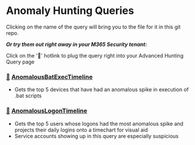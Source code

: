 # Anomaly Hunting Queries

Clicking on the name of the query will bring you to the file for it in this git repo.

***Or try them out right away in your M365 Security tenant:***

Click on the '🔎' hotlink to plug the query right into your Advanced Hunting Query page

### [🔎](https://security.microsoft.com/hunting?query=H4sIAAAAAAAEAI1Vy27TQBS9ayT-YdSVIwXCQ6xQNkCLWAAS7a5CkWM7iandWLaTtIiP59wzM_akmUhdJPO473PPHc9kJka-SiE91l422Om6lQbrB_xy3OyllAxrh_MBOlvsVG8pKe0KecAvkx1OJaT31NxAuqee7vLAf00PaplCd4tzKhXWHe1K3GXSQjNlnJfyAlKbocp67Ft4Vhsjc_zeyjt4_nik-Ym5XTIDtemc7pegnlCqtv9cfQWja7SO-WnEGoj08ijJkYcfiFJjnUTtr6BVBVqG0XJ4PUCiaBi5kNcOxwtXwWnm3rfidIfbV8SlhQ_bE2vxmQjes3qtNBvOCfIz7IuRG1jVtOuZlfZ5BV_aBe3HGrtE3ssb5DlxXDBE4eD8dMSjiXZjCYRMFCFfg3KldzgYeFzBTqNO6VlzVuymjl1aZ8U4BWPPqTXWviA_M2bfOF4ujlhl9ZITjCYBqnsgqnk1tMzZRdufBVftfkmJatksrlze34J7X4tHTfnSQLaFJHFoaRUzTt1lENHWuxumsGRfe9crPxMVNHI3oZvh3kcv2V8vSYFRi_9H7rtoxjHOjjXM3WyZIeOfzKJwPEkZcUob5bllguVZxbgWhQ5VluRtd4YF14PG9cAAi7J6yNmzJScpCThyG6nod4DvzYDjgfkpP9dPXrqO_ckgX5GvIQctbh1OKk-Zb8iN0UtOr-rH64w1-4o71FCTk8rdv7T7jtPDSc01b5MoKpNnzVj4flvt00g5-5ENNn8gsQy6c6yaM9M1auw5VzoD8XfVviyxjHwvfmE_Rgjzi30Bnn5zLI9S10OLekmunX8rY3g_7508j6-dUq0hibyj08iLOL4yrWO7nRE_2Rm_jS3O_wFeOI2figcAAA&runQuery=true&timeRangeId=week) [AnomalousBatExecTimeline](AnomalousBatExecTimeline.kusto)
- Gets the top 5 devices that have had an anomalous spike in execution of .bat scripts

### [🔎](https://security.microsoft.com/hunting?query=H4sIAAAAAAAEAI1Vy47TQBDsMxL_4KMjBS0PcUI5ILSglUBIZDkhFHltbzLETqw4jw3i46munrFndwe0B79m-lFdXT2-kAvJ5JPUssdzLyu86XMrHZ5vcR2kx9oO90xO2N_yO5MGb0tcG-6spJAj1_WtimK19NDoBWy3-C7oe6Cfw1qJ6DVWNe5zeQZEimnOrEdYlIxT4FnSb4No6tsTzYkxlkTaMX_NeOphzxqWHe4lLDV3I2d6H7jufNSeuRvPhGMWQ6A-mcxwvZLXiP-OlleosqaVw3WWzwMfl2TCUKrlH89cwOWwrkxo_BYI1DuX9_fq-471jUwGf2VtDfsXvhuOVWVR1g-Dr2EdY-WIk9Emk2t4tvTdI2JLxm4RT_uijGmsXN7IS1Q38UrIiPbk4_TE3SU5uiGzqUpCHbXc0WdDjeTI3TDrlJHVSzmaMpYpomGemrlntBrrX7AHJdF3XpmLezozuzzJU8zuEcwqto7eFTvmqOEFn9opxx21MiQfPfaraD3UE5jT3qr2ttjJPWNaiWn8MspoNR-GOXTs7973K0xKA4vKz-hqWA_ZHXscdlT_O9zPfO-TiFP6HGuYedVnA-KvRFF7rRTMOKWPg5epwbRmU2Ys2Jyt2Yu0EuaDxXxQgbGsESr27IbTmUc6-ZGo6GfE7_XA44n4VKPLB2fdeDbc8iyIdWi89fiys0PxxtoYo1SMqnGCzVhzqFhPnJa6VP3-pt8XfN09qrnlap5kZfKkOYtPcLN-nKliP8rB5xd2TEFrr6oZkS5R456zpTOQPfHkCydOCmXozzdYj1ljzKl_xYG-_aCqwnfUeuCovPiv9D_en35u_ptrm1jFnifO1WnihBxPnJ1Xvs1LmPKSf88dvv8CF8PqqJgHAAA&runQuery=true&timeRangeId=week) [AnomalousLogonTimeline](AnomalousLogonTimeline.kusto)
- Gets the top 5 users whose logons had the most anomalous spike and projects their daily logins onto a timechart for visual aid
- Service accounts showing up in this query are especially suspicious